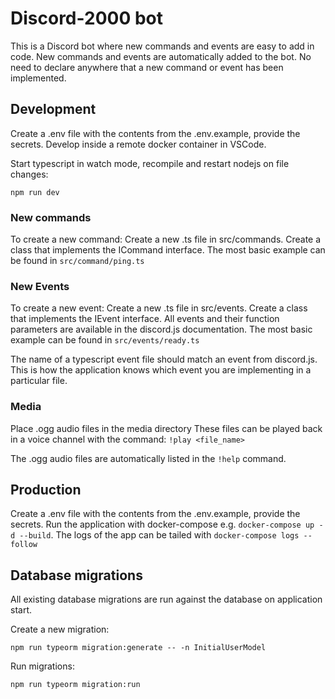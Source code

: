 # Discord-2000 bot

This is a Discord bot where new commands and events are easy to add in code. New commands and events are automatically added to the bot. No need to declare anywhere that a new command or event has been implemented.

## Development

Create a .env file with the contents from the .env.example, provide the secrets.
Develop inside a remote docker container in VSCode.

Start typescript in watch mode, recompile and restart nodejs on file changes:

`npm run dev`

### New commands

To create a new command:
Create a new .ts file in src/commands. Create a class that implements the ICommand interface.
The most basic example can be found in `src/command/ping.ts`

### New Events

To create a new event:
Create a new .ts file in src/events. Create a class that implements the IEvent interface.
All events and their function parameters are available in the discord.js documentation. The most basic example can be found in `src/events/ready.ts`

The name of a typescript event file should match an event from discord.js. This is how the application knows which event you are implementing in a particular file.

### Media

Place .ogg audio files in the media directory
These files can be played back in a voice channel with the command:
`!play <file_name>`

The .ogg audio files are automatically listed in the `!help` command.

## Production

Create a .env file with the contents from the .env.example, provide the secrets.
Run the application with docker-compose e.g. `docker-compose up -d --build`. The logs of
the app can be tailed with `docker-compose logs --follow`

## Database migrations

All existing database migrations are run against the database on application start.

Create a new migration:

`npm run typeorm migration:generate -- -n InitialUserModel`

Run migrations:

`npm run typeorm migration:run`
